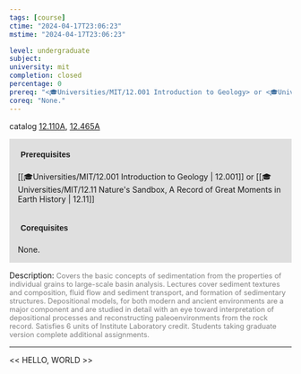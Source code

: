 ```yaml
---
tags: [course]
ctime: "2024-04-17T23:06:23"
mstime: "2024-04-17T23:06:23"

level: undergraduate
subject: 
university: mit
completion: closed
percentage: 0
prereq: "<🎓Universities/MIT/12.001 Introduction to Geology> or <🎓Universities/MIT/12.11 Nature's Sandbox, A Record of Great Moments in Earth History>"
coreq: "None."
---
```


catalog [12.110A](http://student.mit.edu/catalog/m12a.html#12.110A), [12.465A](http://student.mit.edu/catalog/m12b.html#12.465A)

<span style="display: block; padding: 15px; background-color: rgb(100, 100, 100, 0.2);"><font id="m_prereq732_0" style="display: block; font-family: Arial, sans-serif; font-weight: bold; padding: 5px">Prerequisites</font><br><span id="prereq732_0">[[🎓Universities/MIT/12.001 Introduction to Geology | 12.001]] or [[🎓Universities/MIT/12.11 Nature's Sandbox, A Record of Great Moments in Earth History | 12.11]]</span></span>
<span style="display: block; padding: 15px; background-color: rgb(100, 100, 100, 0.2);"><font id="m_coreq732_0" style="display: block; font-family: Arial, sans-serif; font-weight: bold; padding: 5px">Corequisites</font><br><span id="coreq732_0">None.</span></span>

<font style="">Description:</font>
<font style="color: grey; font-size: 0.8rem;">Covers the basic concepts of sedimentation from the properties of individual grains to large-scale basin analysis. Lectures cover sediment textures and composition, fluid flow and sediment transport, and formation of sedimentary structures. Depositional models, for both modern and ancient environments are a major component and are studied in detail with an eye toward interpretation of depositional processes and reconstructing paleoenvironments from the rock record. Satisfies 6 units of Institute Laboratory credit. Students taking graduate version complete additional assignments.</font>



---

<< HELLO, WORLD >>
